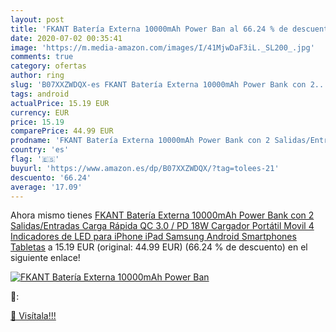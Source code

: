 ```yaml
---
layout: post
title: 'FKANT Batería Externa 10000mAh Power Ban al 66.24 % de descuento'
date: 2020-07-02 00:35:41
image: 'https://m.media-amazon.com/images/I/41MjwDaF3iL._SL200_.jpg'
comments: true
category: ofertas
author: ring
slug: 'B07XXZWDQX-es FKANT Batería Externa 10000mAh Power Bank con 2...'
tags: android
actualPrice: 15.19 EUR
currency: EUR
price: 15.19
comparePrice: 44.99 EUR
prodname: 'FKANT Batería Externa 10000mAh Power Bank con 2 Salidas/Entradas Carga Rápida  QC 3.0 / PD 18W  Cargador Portátil Movil 4 Indicadores de LED para iPhone iPad Samsung Android Smartphones Tabletas'
country: 'es'
flag: '🇪🇸'
buyurl: 'https://www.amazon.es/dp/B07XXZWDQX/?tag=tolees-21'
descuento: '66.24'
average: '17.09'
---
```


Ahora mismo tienes [FKANT Batería Externa 10000mAh Power Bank con 2 Salidas/Entradas Carga Rápida  QC 3.0 / PD 18W  Cargador Portátil Movil 4 Indicadores de LED para iPhone iPad Samsung Android Smartphones Tabletas](https://www.amazon.es/dp/B07XXZWDQX/?tag=tolees-21) a 15.19 EUR (original: 44.99 EUR) (66.24 %  de descuento) en el siguiente enlace!

[![FKANT Batería Externa 10000mAh Power Ban](https://m.media-amazon.com/images/I/41MjwDaF3iL._SL200_.jpg)](https://www.amazon.es/dp/B07XXZWDQX/?tag=tolees-21)

🔎:


[🛒 Visítala!!!](https://www.amazon.es/dp/B07XXZWDQX/?tag=tolees-21)
